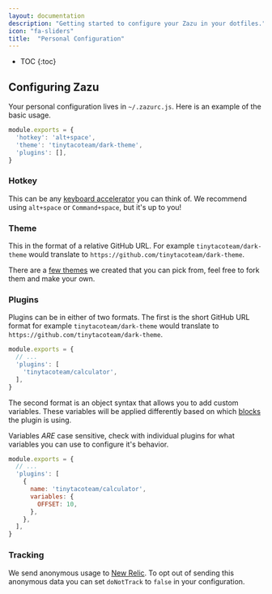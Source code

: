 ```yaml
---
layout: documentation
description: "Getting started to configure your Zazu in your dotfiles."
icon: "fa-sliders"
title:  "Personal Configuration"
---
```


* TOC
{:toc}

## Configuring Zazu

Your personal configuration lives in `~/.zazurc.js`. Here is an example of the
basic usage.

~~~ javascript
module.exports = {
  'hotkey': 'alt+space',
  'theme': 'tinytacoteam/dark-theme',
  'plugins': [],
}
~~~~

### Hotkey

This can be any [keyboard
accelerator](https://github.com/electron/electron/blob/master/docs/api/accelerator.md)
you can think of. We recommend using `alt+space` or `Command+space`, but it's up
to you!

### Theme

This in the format of a relative GitHub URL. For example `tinytacoteam/dark-theme`
would translate to `https://github.com/tinytacoteam/dark-theme`.

There are a [few themes](/packages) we created that you can pick from, feel free
to fork them and make your own.

### Plugins

Plugins can be in either of two formats. The first is the short GitHub URL
format for example `tinytacoteam/dark-theme` would translate to
`https://github.com/tinytacoteam/dark-theme`.

~~~ javascript
module.exports = {
  // ...
  'plugins': [
    'tinytacoteam/calculator',
  ],
}
~~~~

The second format is an object syntax that allows you to add custom variables.
These variables will be applied differently based on which
[blocks](/documentation/blocks/) the plugin is using.

Variables *ARE* case sensitive, check with individual plugins for what variables
you can use to configure it's behavior.

~~~ javascript
module.exports = {
  // ...
  'plugins': [
    {
      name: 'tinytacoteam/calculator',
      variables: {
        OFFSET: 10,
      },
    },
  ],
}
~~~~

### Tracking

We send anonymous usage to [New Relic](https://newrelic.com/). To opt out of
sending this anonymous data you can set `doNotTrack` to `false` in your
configuration.
